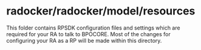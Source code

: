 # radocker/radocker/model/resources

This folder contains RPSDK configuration files and settings which are required for your RA to talk to BPOCORE.
Most of the changes for configuring your RA as a RP will be made within this directory.
